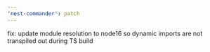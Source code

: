 ```yaml
---
'nest-commander': patch
---
```


fix: update module resolution to node16 so dynamic imports are not transpiled out during TS build
